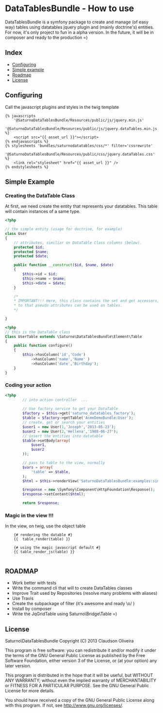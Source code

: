 DataTablesBundle - How to use 
==========================================

DataTablesBundle is a symfony package to create and manage (of easy way) tables using datatables jquery plugin and (mainly doctrine's) entities. 
For now, it's only project to fun in a alpha version. In the future, it will be in composer and ready to the production =) 

Index
----------------------
* [Configuring](#configuring)
* [Simple example](#simple-example)
* [Roadmap](#roadmap)
* [License](#license)



Configuring
-----------------------------

Call the javascript plugins and styles in the twig template 

```
{% javascripts
    '@SaturnoDataTablesBundle/Resources/public/js/jquery.min.js'    
    '@SaturnoDataTablesBundle/Resources/public/js/jquery.dataTables.min.js'
%}
    <script src="{{ asset_url }}"></script>
{% endjavascripts %}
{% stylesheets 'bundles/saturnodatatables/css/*' filter='cssrewrite'
    '@SaturnoDataTablesBundle/Resources/public/css/jquery.dataTables.css'
%}
    <link rel="stylesheet" href="{{ asset_url }}" />
{% endstylesheets %}
```


Simple Example
------------------------------

### Creating the DataTable Class 

At first, we need create the entity that represents your datatables. This table will contain instances of a same type.

```php
<?php    

// the simple entity (usage for doctrine, for example)  
class User
{
    // attributes, similiar on DataTable Class columns (below). 
    protected $id;
    protected $name;
    protected $date;

    public function __construct($id, $name, $date)
    {
        $this->id = $id;
        $this->name = $name;
        $this->date = $date;
    }

    /* 
    * IMPORTANT!!! Here, this class contains the set and get accessors, it's used in package instead of reflection 
    * to that pseudo attributes can be used on tables.
    */

}

```

```php
<?php
// this is the DataTable class
Class UserTable extends \Saturno\DataTablesBundle\Element\Table
{
    public function configure()
    {
        $this->hasColumn('id','Code')
            ->hasColumn('name','Name' )
            ->hasColumn('date','Birthday');
    }
}
```


### Coding your action 

```php
<?php 
        // into action controller  ...
        
        // Use factory service to get your DataTable 
        $factory = $this->get('saturno_datatables_factory');
        $table = $factory->getTable('AcmeDemoBundle:User');
        // create, get or search your entities 
        $user1 = new User(1,'Joseph','2013-05-23');
        $user2 = new User(2,'Hellena','1988-06-27');
        // insert the entities into datatable 
        $table->setBody(array(
            $user1,
            $user2
        ));

        // pass to table to the view, normally 
        $vars = array(
            'table' => $table,
        );
        $html = $this->renderView('SaturnoDataTablesBundle:examples:simple.html.twig', $vars);

        $response = new \Symfony\Component\HttpFoundation\Response();
        $response->setContent($html);

        return $response;
```

### Magic in the view !!! 

In the view, on twig, use the object table 

```twig
    {# rendering the datable #}
    {{  table_render(table) }}

    {# using the magic javascript default #}
    {{ table_render_js(table) }}
    
```

ROADMAP
------------------------------------------------
* Work better with tests
* Write the command cli that will to create DataTables classes 
* Improve Trait used by Repositories (resolve many problems with aliases) 
* Use Travis
* Create the subpackage of filter (it's awesome and ready \o/ ) 
* Install by composer 
* Write the JqGridTable using Saturno\Bridge\Table =)



License
-----------------------------------

Saturno\DataTablesBundle Copyright (C) 2013 Claudson Oliveira

This program is free software: you can redistribute it and/or modify it under the terms of the GNU General Public License as published by the Free Software Foundation, either version 3 of the License, or (at your option) any later version.

This program is distributed in the hope that it will be useful, but WITHOUT ANY WARRANTY; without even the implied warranty of MERCHANTABILITY or FITNESS FOR A PARTICULAR PURPOSE. See the GNU General Public License for more details.

You should have received a copy of the GNU General Public License along with this program. If not, see http://www.gnu.org/licenses/.


